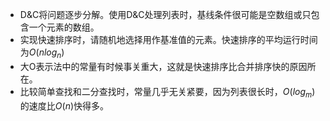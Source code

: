 * D&C将问题逐步分解。使用D&C处理列表时，基线条件很可能是空数组或只包含一个元素的数组。
* 实现快速排序时，请随机地选择用作基准值的元素。快速排序的平均运行时间为$O(nlog_n)$
* 大O表示法中的常量有时候事关重大，这就是快速排序比合并排序快的原因所在。
* 比较简单查找和二分查找时，常量几乎无关紧要，因为列表很长时，$O(log_m)$的速度比$O(n)$快得多。